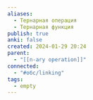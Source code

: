 ```yaml
---
aliases:
  - Тернарная операция
  - Тернарная функция
publish: true
anki: false
created: 2024-01-29 20:24
parent:
  - "[[n-ary operation]]"
connected:
  - "#обс/linking"
tags:
  - empty
---
```
















